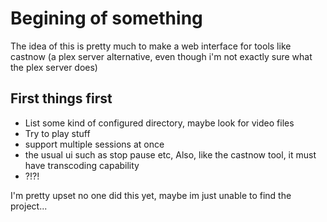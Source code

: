 # Begining of something

The idea of this is pretty much to make a web interface for tools like castnow (a plex server alternative, even though i'm not exactly sure what the plex server does)

## First things first

- List some kind of configured directory, maybe look for video files
- Try to play stuff
- support multiple sessions at once
- the usual ui such as stop pause etc, Also, like the castnow tool, it must have transcoding capability
- ?!?!

I'm pretty upset no one did this yet, maybe im just unable to find the project...

